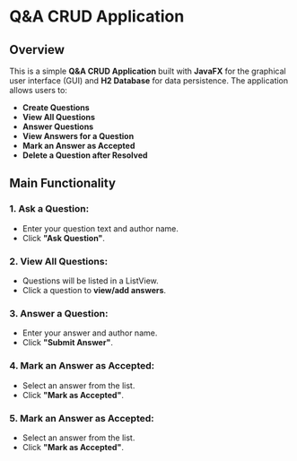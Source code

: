 # Q&A CRUD Application

## Overview
This is a simple **Q&A CRUD Application** built with **JavaFX** for the graphical user interface (GUI) and **H2 Database** for data persistence. The application allows users to:

- **Create Questions**
- **View All Questions**
- **Answer Questions**
- **View Answers for a Question**
- **Mark an Answer as Accepted**
- **Delete a Question after Resolved**


## Main Functionality
### **1. Ask a Question:**
- Enter your question text and author name.
- Click **"Ask Question"**.

### **2. View All Questions:**
- Questions will be listed in a ListView.
- Click a question to **view/add answers**.

### **3. Answer a Question:**
- Enter your answer and author name.
- Click **"Submit Answer"**.

### **4. Mark an Answer as Accepted:**
- Select an answer from the list.
- Click **"Mark as Accepted"**.

### **5. Mark an Answer as Accepted:**
- Select an answer from the list.
- Click **"Mark as Accepted"**.



